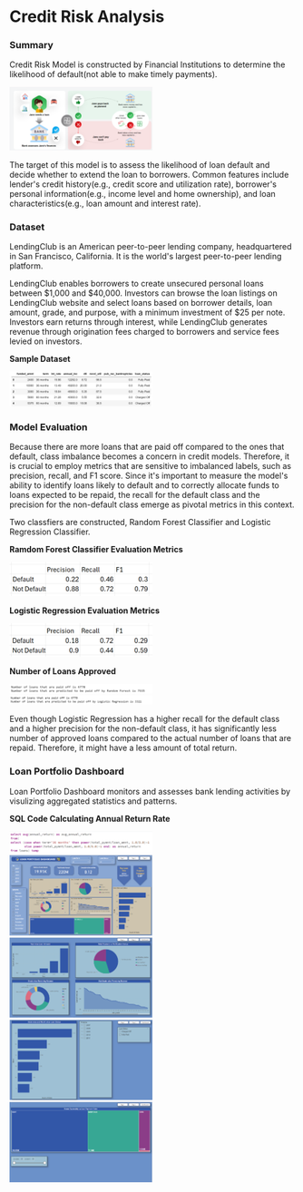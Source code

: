 # Credit Risk Analysis
### Summary
Credit Risk Model is constructed by Financial Institutions to determine the likelihood of default(not able to make timely payments).

<img src=/Images/credit_risk.png width=50% height=50%>

The target of this model is to assess the likelihood of loan default and decide whether to extend the loan to borrowers. Common features include lender's credit history(e.g., credit score and utilization rate), borrower's personal information(e.g., income level and home ownership), and loan characteristics(e.g., loan amount and interest rate).

### Dataset
LendingClub is an American peer-to-peer lending company, headquartered in San Francisco, California. It is the world's largest peer-to-peer lending platform.

LendingClub enables borrowers to create unsecured personal loans between $1,000 and $40,000. Investors can browse the loan listings on LendingClub website and select loans based on borrower details, loan amount, grade, and purpose, with a minimum investment of $25 per note. Investors earn returns through interest, while LendingClub generates revenue through origination fees charged to borrowers and service fees levied on investors.

**Sample Dataset**

<img src=/Images/dataset.png width=50% height=50%>

### Model Evaluation
Because there are more loans that are paid off compared to the ones that default, class imbalance becomes a concern in credit models. Therefore, it is crucial to employ metrics that are sensitive to imbalanced labels, such as precision, recall, and F1 score. Since it's important to measure the model's ability to identify loans likely to default and to correctly allocate funds to loans expected to be repaid, the recall for the default class and the precision for the non-default class emerge as pivotal metrics in this context.

Two classfiers are constructed, Random Forest Classifier and Logistic Regression Classifier. 

**Ramdom Forest Classifier Evaluation Metrics**

<img src=/Images/random_evaluation.png width=50% height=50%>

**Logistic Regression Evaluation Metrics**

<img src=/Images/logistic_evaluation.png width=50% height=50%>

**Number of Loans Approved**

<img src=/Images/random_num.png width=50% height=50%>
<img src=/Images/logistic_num.png width=50% height=50%>

Even though Logistic Regression has a higher recall for the default class and a higher precision for the non-default class, it has significantly less number of approved loans compared to the actual number of loans that are repaid. Therefore, it might have a less amount of total return.

### Loan Portfolio Dashboard
Loan Portfolio Dashboard monitors and assesses bank lending activities by visulizing aggregated statistics and patterns.

**SQL Code Calculating Annual Return Rate**

<img src=/Images/sql.png width=50% height=50%>

<img src=/Images/overall.png width=50% height=50%>

<img src=/Images/character.png width=50% height=50%>

<img src=/Images/state.png width=50% height=50%>

<img src=/Images/home.png width=50% height=50%>

